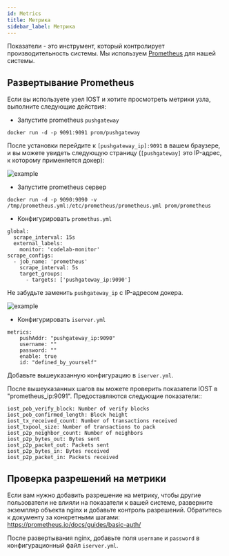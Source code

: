 ```yaml
---
id: Metrics
title: Метрика
sidebar_label: Метрика
---
```


Показатели - это инструмент, который контролирует производительность системы. Мы используем [Prometheus](https://prometheus.io/) для нашей системы.

## Развертывание Prometheus

Если вы используете узел IOST и хотите просмотреть метрики узла, выполните следующие действия:

* Запустите prometheus `pushgateway`

```
docker run -d -p 9091:9091 prom/pushgateway
```

После установки перейдите к `[pushgateway_ip]:9091` в вашем браузере, и вы можете увидеть следующую страницу (`[pushgateway]` это IP-адрес, к которому применяется докер):

![example](assets/doc004/pushgateway.png)

* Запустите prometheus сервер

```
docker run -d -p 9090:9090 -v /tmp/prometheus.yml:/etc/prometheus/prometheus.yml prom/prometheus
```

* Конфигурировать `promethus.yml`

```
global:
  scrape_interval: 15s
  external_labels:
    monitor: 'codelab-monitor'
scrape_configs:
  - job_name: 'prometheus'
    scrape_interval: 5s
    target_groups:
      - targets: ['pushgateway_ip:9090']
```

Не забудьте заменить `pushgateway_ip` с IP-адресом докера.

![example](assets/doc004/prometheus.png)

* Конфигурировать `iserver.yml`

```
metrics:
	pushAddr: "pushgateway_ip:9090"
	username: ""
	password: ""
	enable: true
	id: "defined_by_yourself"
```

Добавьте вышеуказанную конфигурацию в `iserver.yml`.

После вышеуказанных шагов вы можете проверить показатели IOST в "prometheus\_ip:9091". Предоставляются следующие показатели::

```
iost_pob_verify_block: Number of verify blocks
iost_pob_confirmed_length: Block height
iost_tx_received_count: Number of transactions received
iost_txpool_size: Number of transactions to pack
iost_p2p_neighbor_count: Number of neighbors
iost_p2p_bytes_out: Bytes sent
iost_p2p_packet_out: Packets sent
iost_p2p_bytes_in: Bytes received
iost_p2p_packet_in: Packets received
```

## Проверка разрешений на метрики

Если вам нужно добавить разрешение на метрику, чтобы другие пользователи не влияли на показатели к вашей системе, разверните экземпляр объекта nginx и добавьте контроль разрешений. Обратитесь к документу за конкретными шагами: https://prometheus.io/docs/guides/basic-auth/

После развертывания nginx, добавьте поля `username` и `password` в конфигурационный файл `iserver.yml`.
